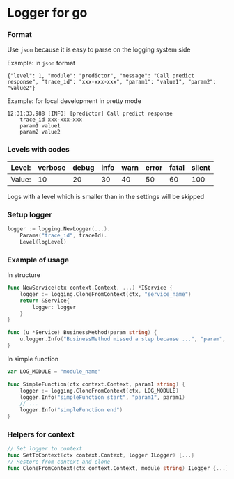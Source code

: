 # Logger for go

### Format

Use `json` because it is easy to parse on the logging system side

Example: in `json` format
```
{"level": 1, "module": "predictor", "message": "Call predict response", "trace_id": "xxx-xxx-xxx", "param1": "value1", "param2": "value2"}
```

Example: for local development in pretty mode
```
12:31:33.988 [INFO] [predictor] Call predict response 
    trace_id xxx-xxx-xxx
    param1 value1
    param2 value2
```

### Levels with codes

| Level: | verbose | debug | info | warn | error | fatal | silent   |
|--------|---------|-------|------|------|-------|-------|----------|
| Value: | 10      | 20    | 30   | 40   | 50    | 60    | 100      |

Logs with a level which is smaller than in the settings will be skipped


### Setup logger

```go
logger := logging.NewLogger(...).
    Params("trace_id", traceId).
    Level(logLevel)
```


### Example of usage

In structure
```go
func NewService(ctx context.Context, ...) *IService {
    logger := logging.CloneFromContext(ctx, "service_name")
    return &Service{
        logger: logger 
    }
}

func (u *Service) BusinessMethod(param string) {
    u.logger.Info("BusinessMethod missed a step because ...", "param", param)
}
```

In simple function
```go
var LOG_MODULE = "module_name"

func SimpleFunction(ctx context.Context, param1 string) {
    logger := logging.CloneFromContext(ctx, LOG_MODULE)
    logger.Info("simpleFunction start", "param1", param1)
    // ...
    logger.Info("simpleFunction end")
}
```

### Helpers for context
```go
// Set logger to context
func SetToContext(ctx context.Context, logger ILogger) {...}
// Restore from context and clone
func CloneFromContext(ctx context.Context, module string) ILogger {...}
```

